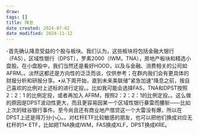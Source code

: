```yaml
---
draw:
tags: []
title: 降息
date created: 2024-07-02
date modified: 2024-11-12
---
```

-首先确认降息受益的个股与板块。我们认为，这些板块将包括金融大银行（FAS），区域性银行（DPST），罗素2000（IWM，TNA），房地产板块和精选小盘股。在小盘股中，我们当然还是看好HOOD，以及与金融、消费相关的公司如AFRM。。淡然这都还是方向性的泛泛而谈，仅供参考；在群内我们会有更具体的财报分析和研报分享。•从下周开始，直到未来美联储"紧急加速"降息之前，按自己喜欢的比例对上述标的进行定投。。比如我可能会选择FAS，TNA和DPST按照2：2：1 的比例定投，或者再加入 AFRM，按照2：2：2：1的比例定投。。这么做的原因是DPST波动性更大，而且更容易因某一个区域性银行暴雷而腰斩——比如上次的硅谷银行事件。至今尚且还有商业地产借贷这一个大雷没有爆，所以在DPST上还是得万分小心。。对杠杆ETF比较敏感的朋友，也可以把他们换成对应无杠杆的1× ETF，比如把TNA换成IWM，FAS换成XLF，DPST换成KRE。
